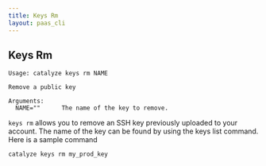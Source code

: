 ```yaml
---
title: Keys Rm
layout: paas_cli
---
```


## Keys Rm

```
Usage: catalyze keys rm NAME

Remove a public key

Arguments:
  NAME=""      The name of the key to remove.
```

`keys rm` allows you to remove an SSH key previously uploaded to your account. The name of the key can be found by using the <a data-unique="KeysList">keys list</a> command. Here is a sample command

```
catalyze keys rm my_prod_key
```
